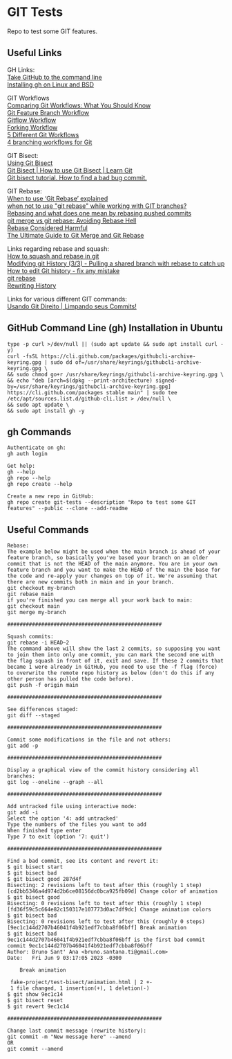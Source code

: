 # GIT Tests

Repo to test some GIT features.  

## Useful Links

GH Links:  
[Take GitHub to the command line](https://cli.github.com/)  
[Installing gh on Linux and BSD](https://github.com/cli/cli/blob/trunk/docs/install_linux.md)  

GIT Workflows  
[Comparing Git Workflows: What You Should Know](https://www.atlassian.com/git/tutorials/comparing-workflows)  
[Git Feature Branch Workflow](https://www.atlassian.com/git/tutorials/comparing-workflows/feature-branch-workflow)  
[Gitflow Workflow](https://www.atlassian.com/git/tutorials/comparing-workflows/gitflow-workflow)  
[Forking Workflow](https://www.atlassian.com/git/tutorials/comparing-workflows/forking-workflow)  
[5 Different Git Workflows](https://medium.com/javarevisited/5-different-git-workflows-50f75d8783a7)  
[4 branching workflows for Git](https://medium.com/@patrickporto/4-branching-workflows-for-git-30d0aaee7bf)  

GIT Bisect:  
[Using Git Bisect](https://youtu.be/P3ZR_s3NFvM)  
[Git Bisect | How to use Git Bisect | Learn Git](https://youtu.be/z-AkSXDqodc)  
[Git bisect tutorial. How to find a bad bug commit.](https://youtu.be/D7JJnLFOn4A)  

GIT Rebase:  
[When to use ‘Git Rebase’ explained](https://medium.com/@harishlyadav/when-to-use-git-rebase-explained-3c8192cba5c7)  
[when not to use "git rebase" while working with GIT branches?](https://stackoverflow.com/questions/31406079/when-not-to-use-git-rebase-while-working-with-git-branches)  
[Rebasing and what does one mean by rebasing pushed commits](https://stackoverflow.com/questions/2715085/rebasing-and-what-does-one-mean-by-rebasing-pushed-commits)  
[git merge vs git rebase: Avoiding Rebase Hell](https://jarrodspillers.com/blog/git/2009-08-19-git-merge-vs-git-rebase-avoiding-rebase-hell/)  
[Rebase Considered Harmful](https://changelog.complete.org/archives/586-rebase-considered-harmful)  
[The Ultimate Guide to Git Merge and Git Rebase](https://www.google.com/amp/s/www.freecodecamp.org/news/the-ultimate-guide-to-git-merge-and-git-rebase/amp/)  

Links regarding rebase and squash:  
[How to squash and rebase in git](https://youtu.be/AWayLpQHJeE)  
[Modifying git History (3/3) - Pulling a shared branch with rebase to catch up](https://youtu.be/-H2U3kJ_urw)  
[How to edit Git history - fix any mistake](https://www.youtube.com/live/lYZeaQWjqSk?feature=share)  
[git rebase](https://www.atlassian.com/git/tutorials/rewriting-history/git-rebase)  
[Rewriting History](https://www.atlassian.com/git/tutorials/rewriting-history)  

Links for various different GIT commands:  
[Usando Git Direito | Limpando seus Commits!](https://youtu.be/6OokP-NE49k)  

## GitHub Command Line (gh) Installation in Ubuntu
```
type -p curl >/dev/null || (sudo apt update && sudo apt install curl -y)
curl -fsSL https://cli.github.com/packages/githubcli-archive-keyring.gpg | sudo dd of=/usr/share/keyrings/githubcli-archive-keyring.gpg \
&& sudo chmod go+r /usr/share/keyrings/githubcli-archive-keyring.gpg \
&& echo "deb [arch=$(dpkg --print-architecture) signed-by=/usr/share/keyrings/githubcli-archive-keyring.gpg] https://cli.github.com/packages stable main" | sudo tee /etc/apt/sources.list.d/github-cli.list > /dev/null \
&& sudo apt update \
&& sudo apt install gh -y
```

## gh Commands
```
Authenticate on gh:
gh auth login

Get help:
gh --help
gh repo --help
gh repo create --help

Create a new repo in GitHub:
gh repo create git-tests --description "Repo to test some GIT features" --public --clone --add-readme
```

## Useful Commands
```
Rebase:
The example below might be used when the main branch is ahead of your feature branch, so basically you've based your branch on an older commit that is not the HEAD of the main anymore. You are in your own feature branch and you want to make the HEAD of the main the base for the code and re-apply your changes on top of it. We're assuming that there are new commits both in main and in your branch.
git checkout my-branch
git rebase main
if you're finished you can merge all your work back to main:
git checkout main
git merge my-branch

##################################################

Squash commits:
git rebase -i HEAD~2
The command above will show the last 2 commits, so supposing you want to join them into only one commit, you can mark the second one with the flag squash in front of it, exit and save. If these 2 commits that became 1 were already in GitHub, you need to use the -f flag (force) to overwrite the remote repo history as below (don't do this if any other person has pulled the code before).
git push -f origin main

##################################################

See differences staged:
git diff --staged

##################################################

Commit some modifications in the file and not others:
git add -p

##################################################

Display a graphical view of the commit history considering all branches:
git log --oneline --graph --all

##################################################

Add untracked file using interactive mode:
git add -i
Select the option '4: add untracked'
Type the numbers of the files you want to add
When finished type enter
Type 7 to exit (option '7: quit')

##################################################

Find a bad commit, see its content and revert it:
$ git bisect start
$ git bisect bad
$ git bisect good 287d4f
Bisecting: 2 revisions left to test after this (roughly 1 step)
[cd2bb5346a4d974d2b6ce08156dc0bca925fb09d] Change color of animation
$ git bisect good
Bisecting: 0 revisions left to test after this (roughly 1 step)
[fd36f59c5c664e82c150317e107773d0ac7df9dc] Change animation colors
$ git bisect bad
Bisecting: 0 revisions left to test after this (roughly 0 steps)
[9ec1c144d2707b46041f4b921edf7cbba8f06bff] Break animation
$ git bisect bad
9ec1c144d2707b46041f4b921edf7cbba8f06bff is the first bad commit
commit 9ec1c144d2707b46041f4b921edf7cbba8f06bff
Author: Bruno Sant' Ana <bruno.santana.ti@gmail.com>
Date:   Fri Jun 9 03:17:05 2023 -0300

    Break animation

 fake-project/test-bisect/animation.html | 2 +-
 1 file changed, 1 insertion(+), 1 deletion(-)
$ git show 9ec1c14
$ git bisect reset
$ git revert 9ec1c14

##################################################

Change last commit message (rewrite history):
git commit -m "New message here" --amend
OR
git commit --amend
```
